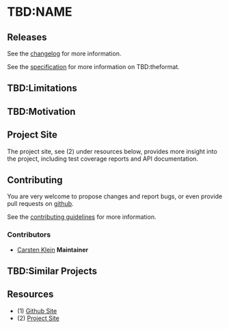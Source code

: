 # TBD:NAME


## Releases

See the [changelog](https://github.com/coldrye-es/TBD:NAME/blob/master/CHANGELOG.md) for more information.

See the [specification](https://github.com/coldrye-es/TBD:NAME/blob/master/SPECIFICATION.md) for more information on TBD:theformat.


## TBD:Limitations


## TBD:Motivation


## Project Site

The project site, see (2) under resources below, provides more insight into the project,
including test coverage reports and API documentation.


## Contributing

You are very welcome to propose changes and report bugs, or even provide pull
requests on [github](https://github.com/coldrye-es/esbases).

See the [contributing guidelines](https://github.com/coldrye-es/TBD:NAME/blob/master/CONTRIBUTING.md) for more information.


### Contributors

 - [Carsten Klein](https://github.com/silkentrance) **Maintainer**


## TBD:Similar Projects


## Resources

 - (1) [Github Site](https://github.com/coldrye-es/TBD:NAME)
 - (2) [Project Site](http://TBD:PROJECT.es.coldrye.eu)


